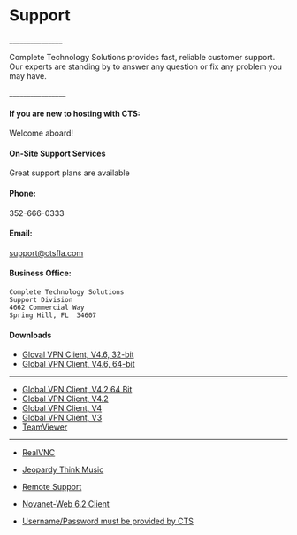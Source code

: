 <h1>Support</h1>
 _______________
<p class="lead"> Complete Technology Solutions provides fast, reliable customer support. Our experts are standing by to answer any question or fix any problem you may have.
</p>
________________
 
#### If you are new to hosting with CTS:
 Welcome aboard!
  
#### On-Site Support Services
Great support plans are available

#### Phone:
352-666-0333


#### Email:
[support@ctsfla.com](/pages/contact)


#### Business Office: 
    Complete Technology Solutions
    Support Division 
    4662 Commercial Way
    Spring Hill, FL  34607


#### Downloads
* [Gloval VPN Client, V4.6, 32-bit](#)
* [Global VPN Client, V4.6, 64-bit](#)
----------
* [Global VPN Client, V4.2 64 Bit](#)
* [Global VPN Client, V4.2](#)
* [Global VPN Client, V4](#)
* [Global VPN Client, V3](#)
* [TeamViewer](#)
--------------
* [RealVNC](#)
* [Jeopardy Think Music](#)
 
* [Remote Support](#)
 
* [Novanet-Web 6.2 Client](#)
* [Username/Password must be provided by CTS](#)
